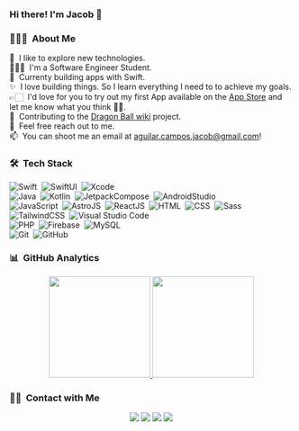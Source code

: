### Hi there! I'm Jacob 👋

<!--
**yeikobu/yeikobu** is a ✨ _special_ ✨ repository because its `README.md` (this file) appears on your GitHub profile.

Here are some ideas to get you started:

- 🔭 I’m currently working on ...
- 🌱 I’m currently learning ...
- 👯 I’m looking to collaborate on ...
- 🤔 I’m looking for help with ...
- 💬 Ask me about ...
- 📫 How to reach me: ...
- 😄 Pronouns: ...
- ⚡ Fun fact: ...
-->

### 👨🏻‍💻 &nbsp;About Me

🔭 &nbsp;I like to explore new technologies.\
👨🏻‍🎓 &nbsp;I'm a Software Engineer Student.\
🌱 &nbsp;Currenty building apps with Swift.\
✨ &nbsp;I love building things. So I learn everything I need to to achieve my goals.\
👉🏻 &nbsp;I'd love for you to try out my first App available on the [App Store](https://apps.apple.com/us/app/prend/id1672119135) and let me know what you think 🫶🏻.\
🤩 &nbsp;Contributing to the [Dragon Ball wiki](https://apps.apple.com/us/app/prend/id1672119135) project.\
💬 &nbsp;Feel free reach out to me.\
📫 &nbsp;You can shoot me an email at aguilar.campos.jacob@gmail.com!


### 🛠 &nbsp;Tech Stack
![Swift](https://img.shields.io/badge/-Swift-333333?style=flat&logo=Swift)&nbsp;
![SwiftUI](https://img.shields.io/badge/-SwiftUI-333333?style=flat&logo=Apple)&nbsp;
![Xcode](https://img.shields.io/badge/-Xcode-333333?style=flat&logo=Xcode)&nbsp;\
![Java](https://img.shields.io/badge/-Java-333333?style=flat&logo=CoffeeScript&logoColor=FFA518)&nbsp;
![Kotlin](https://img.shields.io/badge/-Kotlin-333333?style=flat&logo=Kotlin)&nbsp;
![JetpackCompose](https://img.shields.io/badge/-JetpackCompose-333333?style=flat&logo=JetpackCompose)&nbsp;
![AndroidStudio](https://img.shields.io/badge/-AndroidStudio-333333?style=flat&logo=AndroidStudio)&nbsp;\
![JavaScript](https://img.shields.io/badge/-Javascript-333333?style=flat&logo=Javascript)&nbsp;
![AstroJS](https://img.shields.io/badge/-AstroJS-333333?style=flat&logo=Astro)&nbsp;
![ReactJS](https://img.shields.io/badge/-ReactJS-333333?style=flat&logo=React)&nbsp;
![HTML](https://img.shields.io/badge/-HTML-333333?style=flat&logo=HTML5)&nbsp;
![CSS](https://img.shields.io/badge/-CSS-333333?style=flat&logo=CSS3&logoColor=1572B6)&nbsp;
![Sass](https://img.shields.io/badge/-Sass-333333?style=flat&logo=Sass)&nbsp;
![TailwindCSS](https://img.shields.io/badge/-TailwindCSS-333333?style=flat&logo=TailwindCSS)&nbsp;
![Visual Studio Code](https://img.shields.io/badge/-VisualStudioCode-333333?style=flat&logo=VisualStudioCode&logoColor=007ACC)&nbsp;\
![PHP](https://img.shields.io/badge/-PHP-333333?style=flat&logo=PHP)&nbsp;
![Firebase](https://img.shields.io/badge/-firebase-333333?style=flat&logo=firebase)&nbsp;
![MySQL](https://img.shields.io/badge/-MySQL-333333?style=flat&logo=mysql)&nbsp;\
![Git](https://img.shields.io/badge/-Git-333333?style=flat&logo=git)&nbsp;
![GitHub](https://img.shields.io/badge/-GitHub-333333?style=flat&logo=github)&nbsp;



### 📊 &nbsp;GitHub Analytics

<p align="center">
<a href="https://github.com/yeikobu/">
  <img height="180em" src="https://github-readme-stats-eight-theta.vercel.app/api?username=yeikobu&show_icons=true&theme=vue-dark&include_all_commits=true&count_private=true" />
  <img height="180em" src="https://github-readme-stats-eight-theta.vercel.app/api/top-langs/?username=yeikobu&layout=compact&exclude_lang=java+r&theme=vue-dark" />
</a>
</p>

### 🤝🏻 &nbsp;Contact with Me

<p align="center">
<a href="https://yeikobu.dev"><img src="https://img.shields.io/badge/-Portfolio-3423A6?style=flat-square&logo=Google-Chrome&logoColor=white"/></a>
<a href="https://www.linkedin.com/in/jacob-aguilar-campos-4b3406a4"><img src="https://img.shields.io/badge/-LinkedIn-0077B5?style=flat-square&logo=Linkedin&logoColor=white"/></a>
<a href="mailto:aguilar.campos.jacob@gmail.com"><img src="https://img.shields.io/badge/-mail-e00303?style=flat-square&logo=Gmail&logoColor=white"/></a>
<a href="https://www.instagram.com/yeikobu/"><img src="https://img.shields.io/badge/-Instagram-E4405F?style=flat-square&logo=Instagram&logoColor=white"/></a>
</p>
